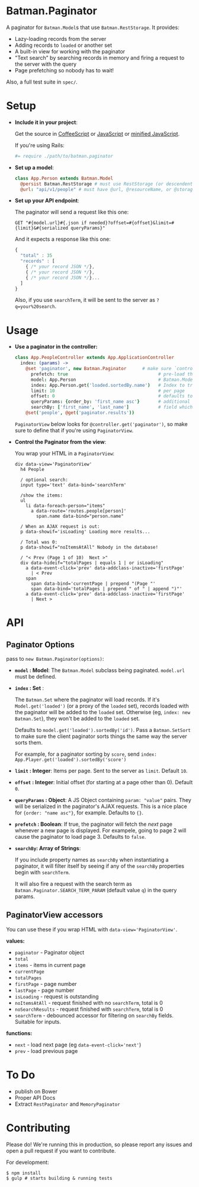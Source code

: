 # Batman.Paginator

A paginator for `Batman.Model`s that use `Batman.RestStorage`. It provides:

- Lazy-loading records from the server
- Adding records to `loaded` or another set
- A built-in view for working with the paginator
- "Text search" by searching records in memory and firing a request to the server with the query
- Page prefetching so nobody has to wait!

Also, a full test suite in `spec/`.

# Setup

- __Include it in your project__:

  Get the source in [CoffeeScript](https://raw.github.com/ministrycentered/batman-paginator/master/dist/batman.paginator.coffee) or [JavaScript](https://raw.github.com/ministrycentered/batman-paginator/master/dist/batman.paginator.js) or [minified JavaScript](https://raw.github.com/ministrycentered/batman-paginator/master/dist/batman.paginator.min.js).

  If you're using Rails:

  ```coffee
  #= require ./path/to/batman.paginator
  ```

- __Set up a model__:

  ```coffee
  class App.Person extends Batman.Model
    @persist Batman.RestStorage # must use RestStorage (or descendent like RailsStorage)
    @url: "api/v1/people" # must have @url, @resourceName, or @storageKey
  ```

- __Set up your API endpoint__:

  The paginator will send a request like this one:

  ```
  GET "#{model.url}#{.json if needed}?offset=#{offset}&limit=#{limit}&#{serialized queryParams}"
  ```
  And it expects a response like this one:

  ```javascript
  {
    "total" : 35
    "records" : [
      { /* your record JSON */},
      { /* your record JSON */},
      { /* your record JSON */}...
    ]
  }
  ```

  Also, if you use `searchTerm`, it will be sent to the server as `?q=your%20search`.

# Usage

- __Use a paginator in the controller:__

  ```coffeescript
  class App.PeopleController extends App.ApplicationController
    index: (params) ->
      @set 'paginator', new Batman.Paginator      # make sure `controller.paginator` is set!
        prefetch: true                                  # pre-load the next page of results
        model: App.Person                               # Batman.Model where it can get the URL
        index: App.Person.get('loaded.sortedBy.name')   # Index to track for pagination
        limit: 10                                       # per page
        offset: 0                                       # defaults to 0
        queryParams: {order_by: 'first_name asc'}       # additional query params for the request to the server
        searchBy: ['first_name', 'last_name']           # field which will be RegExp'ed with `searchTerm`
      @set('people', @get('paginator.results'))
  ```

  `PaginatorView` below looks for `@controller.get('paginator')`, so make sure to define that if you're using `PaginatorView`.

- __Control the Paginator from the view__:

  You wrap your HTML in a `PaginatorView`:

  ```slim
  div data-view='PaginatorView'
    h4 People

    / optional search:
    input type='text' data-bind='searchTerm'

    /show the items:
    ul
      li data-foreach-person="items"
        a data-route='routes.people[person]'
          span.name data-bind="person.name"

    / When an AJAX request is out:
    p data-showif='isLoading' Loading more results...

    / Total was 0:
    p data-showif="noItemsAtAll" Nobody in the database!

    / "< Prev (Page 1 of 10)  Next >"
    div data-hideif="totalPages | equals 1 | or isLoading"
      a data-event-click='prev' data-addclass-inactive='firstPage'
        | < Prev
      span
        span data-bind='currentPage | prepend "(Page "'
        span data-bind='totalPages | prepend " of " | append ")"'
      a data-event-click='prev' data-addclass-inactive='firstPage'
        | Next >
  ```

# API

## Paginator Options

pass to `new Batman.Paginator(options)`:

- __`model` : Model__: The `Batman.Model` subclass being paginated. `model.url` must be defined.
- __`index` : Set__ :

  The `Batman.Set` where the paginator will load records. If it's `Model.get('loaded')` (or a proxy of the `loaded` set), records loaded with the paginator will be added to the `loaded` set. Otherwise (eg, `index: new Batman.Set`), they won't be added to the `loaded` set.

  Defaults to `model.get('loaded').sortedBy('id')`. Pass a `Batman.SetSort` to make sure the client paginator sorts things the same way the server sorts them.

  For example, for a paginator sorting by `score`, send `index: App.Player.get('loaded').sortedBy('score')`

- __`limit` : Integer__: Items per page. Sent to the server as `limit`. Default `10`.
- __`offset` : Integer__: Initial offset (for starting at a page other than 0). Default `0`.
- __`queryParams` : Object__: A JS Object containing `param: "value"` pairs. They will be serialized in the paginator's AJAX requests. This is a nice place for `{order: "name asc"}`, for example. Defaults to `{}`.
- __`prefetch` : Boolean__: If true, the paginator will fetch the _next_ page whenever a new page is displayed. For exampele, going to page 2 will cause the paginator to load page 3. Defaults to `false`.
- __`searchBy`: Array of Strings__:

  If you include property names as `searchBy` when instantiating a paginator, it will filter itself by seeing if any of the `searchBy` properties begin with `searchTerm`.

  It will also fire a request with the search term as `Batman.Paginator.SEARCH_TERM_PARAM` (default value `q`) in the query params.

## PaginatorView accessors

You can use these if you wrap HTML with `data-view='PaginatorView'`.


__values:__

- `paginator` - Paginator object
- `total`
- `items` - items in current page
- `currentPage`
- `totalPages`
- `firstPage` - page number
- `lastPage` - page number
- `isLoading` - request is outstanding
- `noItemsAtAll` - request finished with no `searchTerm`, total is 0
- `noSearchResults` - request finished with `searchTerm`, total is 0
- `searchTerm` - debounced accessor for filtering on `searchBy` fields. Suitable for inputs.

__functions:__

- `next` - load next page (eg `data-event-click='next'`)
- `prev` - load previous page

# To Do

- publish on Bower
- Proper API Docs
- Extract `RestPaginator` and `MemoryPaginator`

# Contributing

Please do! We're running this in production, so please report any issues and open a pull request if you want to contribute.

For development:

```
$ npm install
$ gulp # starts building & running tests
```
